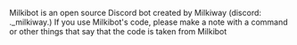 Milkibot is an open source Discord bot created by Milkiway (discord: ._milkiway.)
If you use Milkibot's code, please make a note with a command or other things that say that the code is taken from Milkibot
